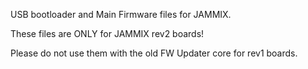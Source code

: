 USB bootloader and Main Firmware files for JAMMIX.

These files are ONLY for JAMMIX rev2 boards!

Please do not use them with the old FW Updater core for rev1 boards.



